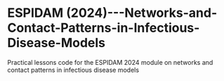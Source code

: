 # ESPIDAM (2024)---Networks-and-Contact-Patterns-in-Infectious-Disease-Models
Practical lessons code for the ESPIDAM 2024 module on networks and contact patterns in infectious disease models
